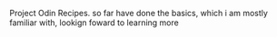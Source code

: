 Project Odin Recipes.
so far have done the basics, which i am mostly familiar with, lookign foward to learning more
